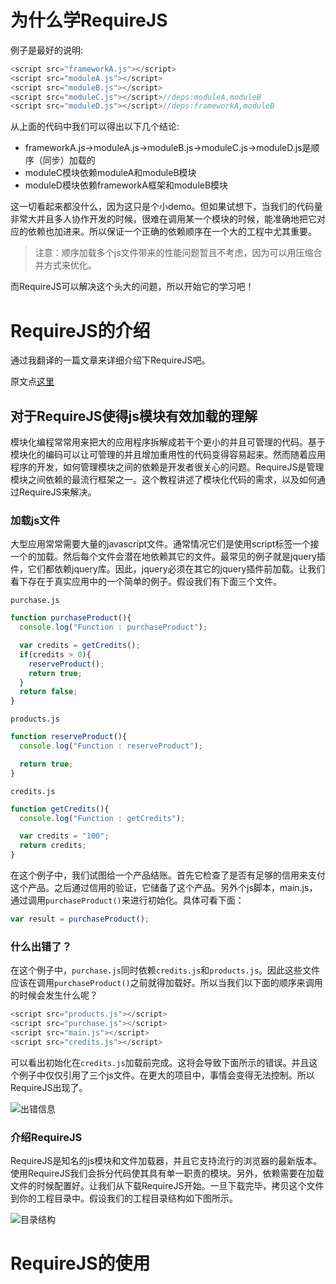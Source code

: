 # 为什么学RequireJS

例子是最好的说明:

```javascript
<script src="frameworkA.js"></script>
<script src="moduleA.js"></script>
<script src="moduleB.js"></script>
<script src="moduleC.js"></script>//deps:moduleA,moduleB
<script src="moduleD.js"></script>//deps:frameworkA,moduleB
```

从上面的代码中我们可以得出以下几个结论:

* frameworkA.js->moduleA.js->moduleB.js->moduleC.js->moduleD.js是顺序（同步）加载的
* moduleC模块依赖moduleA和moduleB模块
* moduleD模块依赖frameworkA框架和moduleB模块

这一切看起来都没什么，因为这只是个小demo。但如果试想下，当我们的代码量非常大并且多人协作开发的时候，很难在调用某一个模块的时候，能准确地把它对应的依赖也加进来。所以保证一个正确的依赖顺序在一个大的工程中尤其重要。

> 注意：顺序加载多个js文件带来的性能问题暂且不考虑，因为可以用压缩合并方式来优化。

而RequireJS可以解决这个头大的问题，所以开始它的学习吧！

# RequireJS的介绍

通过我翻译的一篇文章来详细介绍下RequireJS吧。

原文点[这里](https://www.sitepoint.com/understanding-RequireJS-for-effective-javascript-module-loading/)

## 对于RequireJS使得js模块有效加载的理解

模块化编程常常用来把大的应用程序拆解成若干个更小的并且可管理的代码。基于模块化的编码可以让可管理的并且增加重用性的代码变得容易起来。然而随着应用程序的开发，如何管理模块之间的依赖是开发者很关心的问题。RequireJS是管理模块之间依赖的最流行框架之一。这个教程讲述了模块化代码的需求，以及如何通过RequireJS来解决。

### 加载js文件

大型应用常常需要大量的javascript文件。通常情况它们是使用script标签一个接一个的加载。然后每个文件会潜在地依赖其它的文件。最常见的例子就是jquery插件，它们都依赖jquery库。因此，jquery必须在其它的jquery插件前加载。让我们看下存在于真实应用中的一个简单的例子。假设我们有下面三个文件。

`purchase.js`

```javascript
function purchaseProduct(){
  console.log("Function : purchaseProduct");

  var credits = getCredits();
  if(credits > 0){
    reserveProduct();
    return true;
  }
  return false;
}
```

`products.js`

```javascript
function reserveProduct(){
  console.log("Function : reserveProduct");

  return true;
}
```

`credits.js`

```javascript
function getCredits(){
  console.log("Function : getCredits");

  var credits = "100";
  return credits;
}
```

在这个例子中，我们试图给一个产品结账。首先它检查了是否有足够的信用来支付这个产品。之后通过信用的验证，它储备了这个产品。另外个js脚本，main.js，通过调用`purchaseProduct()`来进行初始化。具体可看下面：

```javascript
var result = purchaseProduct();
```

### 什么出错了？

在这个例子中，`purchase.js`同时依赖`credits.js`和`products.js`。因此这些文件应该在调用`purchaseProduct()`之前就得加载好。所以当我们以下面的顺序来调用的时候会发生什么呢？

```javascript
<script src="products.js"></script>
<script src="purchase.js"></script>
<script src="main.js"></script>
<script src="credits.js"></script>
```

可以看出初始化在`credits.js`加载前完成。这将会导致下面所示的错误。并且这个例子中仅仅引用了三个js文件。在更大的项目中，事情会变得无法控制。所以RequireJS出现了。

![出错信息](https://dab1nmslvvntp.cloudfront.net/wp-content/uploads/2012/12/requirejs-01.png)

### 介绍RequireJS

RequireJS是知名的js模块和文件加载器，并且它支持流行的浏览器的最新版本。使用RequireJS我们会拆分代码使其具有单一职责的模块。另外，依赖需要在加载文件的时候配置好。让我们从下载RequireJS开始。一旦下载完毕，拷贝这个文件到你的工程目录中。假设我们的工程目录结构如下图所示。

![目录结构](https://dab1nmslvvntp.cloudfront.net/wp-content/uploads/2013/01/requirejs021.png)





# RequireJS的使用